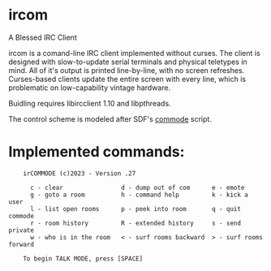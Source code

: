 # ircom

A Blessed IRC Client

ircom is a comand-line IRC client implemented without curses. The client is designed with slow-to-update serial terminals and physical teletypes in mind. All of it's output is printed line-by-line, with no screen refreshes. Curses-based clients update the entire screen with every line, which is problematic on low-capability vintage hardware.

Buidling requires libircclient 1.10 and libpthreads.

The control scheme is modeled after SDF's [commode](http://jwodder.freeshell.org/sdf/commands.html) script.

# Implemented commands:

        irCOMMODE (c)2023 - Version .27

          c - clear                d - dump out of com      e - emote
          g - goto a room          h - command help         k - kick a user 
          l - list open rooms      p - peek into room       q - quit commode 
          r - room history         R - extended history     s - send private
          w - who is in the room   < - surf rooms backward  > - surf rooms forward

        To begin TALK MODE, press [SPACE]
